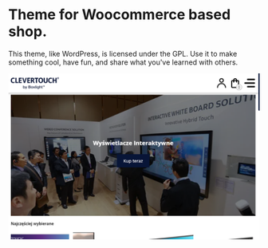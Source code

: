 # Theme for Woocommerce based shop.

This theme, like WordPress, is licensed under the GPL.
Use it to make something cool, have fun, and share what you've learned with others.

![screenshot of a theme](https://github.com/sapirowsky/clevertouch-theme/blob/master/screenshot.png)

